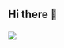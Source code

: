 ## Hi there 👋
###
[![](https://visitcount.itsvg.in/api?id=ananttwr28&icon=0&color=0)](https://visitcount.itsvg.in)
<!--
**ananttwr28/ananttwr28** is a ✨ _special_ ✨ repository because its `README.md` (this file) appears on your GitHub profile.

Here are some ideas to get you started:

- 🔭 I’m currently working on ...
- 🌱 I’m currently learning ...
- 👯 I’m looking to collaborate on ...
- 🤔 I’m looking for help with ...
- 💬 Ask me about ...
- 📫 How to reach me: ...
- 😄 Pronouns: ...
- ⚡ Fun fact: ...
-->
